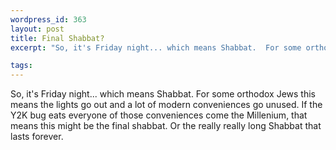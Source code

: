 ```yaml
--- 
wordpress_id: 363
layout: post
title: Final Shabbat?
excerpt: "So, it's Friday night... which means Shabbat.  For some orthodox Jews this means the lights go out and a lot of modern conveniences go unused.  If the Y2K bug eats everyone of those conveniences come the Millenium, that means this might be the final shabbat.  Or the really really long Shabbat that lasts forever.  "

tags: 
---
```


So, it's Friday night... which means Shabbat.  For some orthodox Jews this means the lights go out and a lot of modern conveniences go unused.  If the Y2K bug eats everyone of those conveniences come the Millenium, that means this might be the final shabbat.  Or the really really long Shabbat that lasts forever.  
